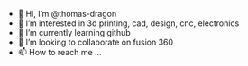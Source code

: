 - 👋 Hi, I’m @thomas-dragon
- 👀 I’m interested in 3d printing, cad, design, cnc, electronics 
- 🌱 I’m currently learning github
- 💞️ I’m looking to collaborate on fusion 360
- 📫 How to reach me ...

<!---
thomas-dragon/thomas-dragon is a ✨ special ✨ repository because its `README.md` (this file) appears on your GitHub profile.
You can click the Preview link to take a look at your changes.
--->
